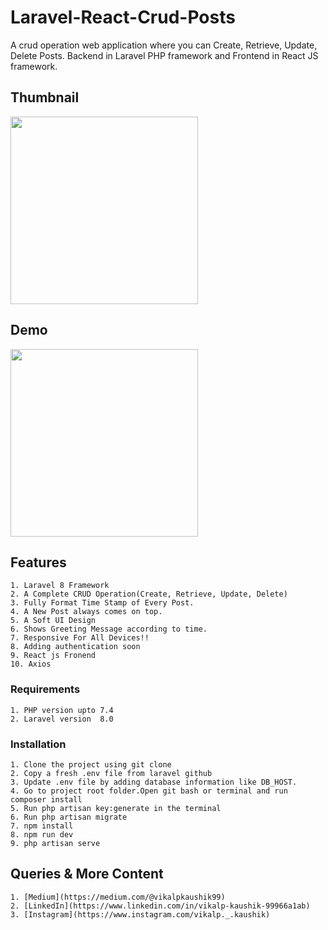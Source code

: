 # Laravel-React-Crud-Posts
A crud operation web application where you can Create, Retrieve, Update, Delete Posts. Backend in Laravel PHP framework and Frontend in React JS framework.

## Thumbnail
   <img src="https://miro.medium.com/max/700/1*CiWgRx5O9ygMWnSJx8FNng.png" width="300px" />
   
## Demo
   <img src="https://miro.medium.com/max/640/1*-ToT2b2BDsX70h8L4e12WA.gif" width="300px" />

## Features

    1. Laravel 8 Framework
    2. A Complete CRUD Operation(Create, Retrieve, Update, Delete)
    3. Fully Format Time Stamp of Every Post.
    4. A New Post always comes on top.
    5. A Soft UI Design
    6. Shows Greeting Message according to time.
    7. Responsive For All Devices!!
    8. Adding authentication soon
    9. React js Fronend
    10. Axios

### Requirements

    1. PHP version upto 7.4   
    2. Laravel version  8.0   

### Installation

    1. Clone the project using git clone   
    2. Copy a fresh .env file from laravel github    
    3. Update .env file by adding database information like DB_HOST.  
    4. Go to project root folder.Open git bash or terminal and run  composer install       
    5. Run php artisan key:generate in the terminal    
    6. Run php artisan migrate  
    7. npm install
    8. npm run dev
    9. php artisan serve

## Queries & More Content
    1. [Medium](https://medium.com/@vikalpkaushik99)
    2. [LinkedIn](https://www.linkedin.com/in/vikalp-kaushik-99966a1ab)
    3. [Instagram](https://www.instagram.com/vikalp._.kaushik)
